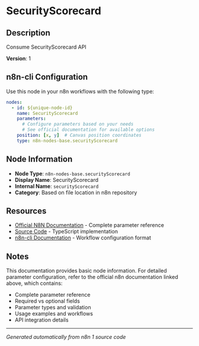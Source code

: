 # SecurityScorecard

## Description

Consume SecurityScorecard API

**Version**: 1

## n8n-cli Configuration

Use this node in your n8n workflows with the following type:

```yaml
nodes:
  - id: ${unique-node-id}
    name: SecurityScorecard
    parameters:
      # Configure parameters based on your needs
      # See official documentation for available options
    position: [x, y]  # Canvas position coordinates
    type: n8n-nodes-base.securityScorecard
```

## Node Information

- **Node Type**: `n8n-nodes-base.securityScorecard`
- **Display Name**: SecurityScorecard
- **Internal Name**: `securityScorecard`
- **Category**: Based on file location in n8n repository

## Resources

- [Official N8N Documentation](https://docs.n8n.io/integrations/builtin/app-nodes/n8n-nodes-base.securityscorecard/) - Complete parameter reference
- [Source Code](https://github.com/n8n-io/n8n/blob/master/packages/nodes-base/nodes/SecurityScorecard/SecurityScorecard.node.ts) - TypeScript implementation
- [n8n-cli Documentation](https://github.com/edenreich/n8n-cli) - Workflow configuration format

## Notes

This documentation provides basic node information. For detailed parameter configuration, 
refer to the official n8n documentation linked above, which contains:

- Complete parameter reference
- Required vs optional fields
- Parameter types and validation
- Usage examples and workflows
- API integration details

---
*Generated automatically from n8n 1 source code*
